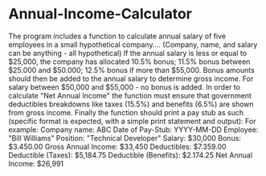 # Annual-Income-Calculator
The program includes a function to calculate annual salary of five employees in a small hypothetical company….
(Company, name, and salary can be anything - all hypothetical)
If the annual salary is less or equal to $25,000, the company has allocated 10.5% bonus; 11.5% bonus between $25.000 and $50.000; 12.5% bonus if more than $55,000. Bonus amounts should then be added to the annual salary to determine gross income. For salary between $50,000 and $55,000 - no bonus is added.
In order to calculate "Net Annual Income" the function must ensure that government deductibles breakdowns like taxes (15.5%) and benefits (6.5%) are shown from gross income.
Finally the function should print a pay stub as such (specific format is expected, with a simple print statement and output):
For example:
Company name: ABC
Date of Pay-Stub: YYYY-MM-DD
Employee: "Bill Williams"
Position: "Technical Developer"
Salary: $30,000
Bonus: $3.450.00
Gross Annual Income: $33,450
Deductibles: $7.359.00
Deductible (Taxes): $5,184.75
Deductible (Benefits): $2.174.25
Net Annual Income: $26,991
